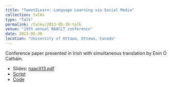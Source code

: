 ```yaml
---
title: "Tweet2Learn: Language Learning via Social Media"
collection: talks
type: "Talk"
permalink: /talks/2013-05-30-talk
venue: "19th annual NAACLT conference"
date: 2013-05-30
location: "University of Ottawa, Ottawa, Canada"
---
```


Conference paper presented in Irish with simultaneous translation by Eoin Ó Catháin.

* Slides: [naaclt13.pdf](/files/naaclt13.pdf)
* [Script](/files/naaclt13-script.pdf)
* [Code](/software/2013-03-17-software)
